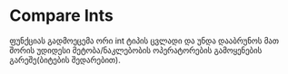 # Compare Ints
ფუნქციას გადმოეცემა ორი int ტიპის ცვლადი და უნდა დააბრუნოს მათ შორის უდიდესი მეტობა/ნაკლებობის ოპერატორების გამოყენების გარეშე(ბიტების შედარებით).